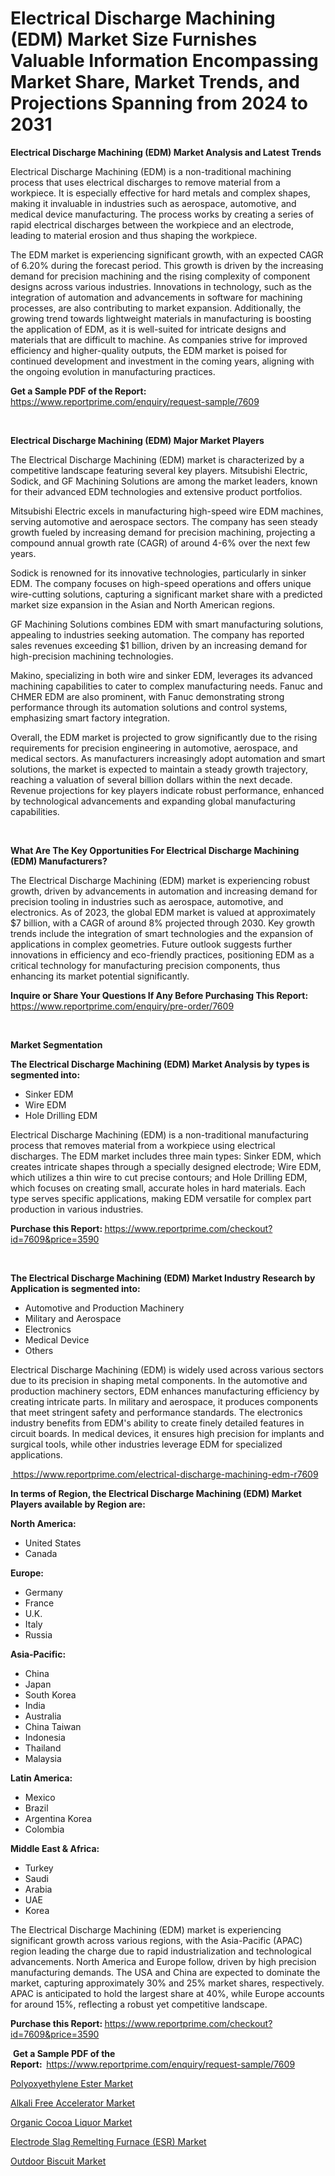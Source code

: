 <p><h1>Electrical Discharge Machining (EDM) Market Size Furnishes Valuable Information Encompassing Market Share, Market Trends, and Projections Spanning from 2024 to 2031</h1></p><p><strong>Electrical Discharge Machining (EDM) Market Analysis and Latest Trends</strong></p>
<p><p>Electrical Discharge Machining (EDM) is a non-traditional machining process that uses electrical discharges to remove material from a workpiece. It is especially effective for hard metals and complex shapes, making it invaluable in industries such as aerospace, automotive, and medical device manufacturing. The process works by creating a series of rapid electrical discharges between the workpiece and an electrode, leading to material erosion and thus shaping the workpiece.</p><p>The EDM market is experiencing significant growth, with an expected CAGR of 6.20% during the forecast period. This growth is driven by the increasing demand for precision machining and the rising complexity of component designs across various industries. Innovations in technology, such as the integration of automation and advancements in software for machining processes, are also contributing to market expansion. Additionally, the growing trend towards lightweight materials in manufacturing is boosting the application of EDM, as it is well-suited for intricate designs and materials that are difficult to machine. As companies strive for improved efficiency and higher-quality outputs, the EDM market is poised for continued development and investment in the coming years, aligning with the ongoing evolution in manufacturing practices.</p></p>
<p><strong>Get a Sample PDF of the Report:&nbsp;</strong> <a href="https://www.reportprime.com/enquiry/request-sample/7609?utm_campaign=31&utm_medium=2&utm_source=Github&utm_content=ia&utm_term=10102024&utm_id=electrical-discharge-machining-edm">https://www.reportprime.com/enquiry/request-sample/7609</a></p>
<p>&nbsp;</p>
<p><strong>Electrical Discharge Machining (EDM) Major Market Players</strong></p>
<p><p>The Electrical Discharge Machining (EDM) market is characterized by a competitive landscape featuring several key players. Mitsubishi Electric, Sodick, and GF Machining Solutions are among the market leaders, known for their advanced EDM technologies and extensive product portfolios. </p><p>Mitsubishi Electric excels in manufacturing high-speed wire EDM machines, serving automotive and aerospace sectors. The company has seen steady growth fueled by increasing demand for precision machining, projecting a compound annual growth rate (CAGR) of around 4-6% over the next few years.</p><p>Sodick is renowned for its innovative technologies, particularly in sinker EDM. The company focuses on high-speed operations and offers unique wire-cutting solutions, capturing a significant market share with a predicted market size expansion in the Asian and North American regions.</p><p>GF Machining Solutions combines EDM with smart manufacturing solutions, appealing to industries seeking automation. The company has reported sales revenues exceeding $1 billion, driven by an increasing demand for high-precision machining technologies.</p><p>Makino, specializing in both wire and sinker EDM, leverages its advanced machining capabilities to cater to complex manufacturing needs. Fanuc and CHMER EDM are also prominent, with Fanuc demonstrating strong performance through its automation solutions and control systems, emphasizing smart factory integration.</p><p>Overall, the EDM market is projected to grow significantly due to the rising requirements for precision engineering in automotive, aerospace, and medical sectors. As manufacturers increasingly adopt automation and smart solutions, the market is expected to maintain a steady growth trajectory, reaching a valuation of several billion dollars within the next decade. Revenue projections for key players indicate robust performance, enhanced by technological advancements and expanding global manufacturing capabilities.</p></p>
<p>&nbsp;</p>
<p><strong>What Are The Key Opportunities For Electrical Discharge Machining (EDM) Manufacturers?</strong></p>
<p><p>The Electrical Discharge Machining (EDM) market is experiencing robust growth, driven by advancements in automation and increasing demand for precision tooling in industries such as aerospace, automotive, and electronics. As of 2023, the global EDM market is valued at approximately $7 billion, with a CAGR of around 8% projected through 2030. Key growth trends include the integration of smart technologies and the expansion of applications in complex geometries. Future outlook suggests further innovations in efficiency and eco-friendly practices, positioning EDM as a critical technology for manufacturing precision components, thus enhancing its market potential significantly.</p></p>
<p><strong>Inquire or Share Your Questions If Any Before Purchasing This Report:</strong> <a href="https://www.reportprime.com/enquiry/pre-order/7609?utm_campaign=31&utm_medium=2&utm_source=Github&utm_content=ia&utm_term=10102024&utm_id=electrical-discharge-machining-edm">https://www.reportprime.com/enquiry/pre-order/7609</a></p>
<p>&nbsp;</p>
<p><strong>Market Segmentation</strong></p>
<p><strong>The Electrical Discharge Machining (EDM) Market Analysis by types is segmented into:</strong></p>
<p><ul><li>Sinker EDM</li><li>Wire EDM</li><li>Hole Drilling EDM</li></ul></p>
<p><p>Electrical Discharge Machining (EDM) is a non-traditional manufacturing process that removes material from a workpiece using electrical discharges. The EDM market includes three main types: Sinker EDM, which creates intricate shapes through a specially designed electrode; Wire EDM, which utilizes a thin wire to cut precise contours; and Hole Drilling EDM, which focuses on creating small, accurate holes in hard materials. Each type serves specific applications, making EDM versatile for complex part production in various industries.</p></p>
<p><strong>Purchase this Report:&nbsp;</strong><a href="https://www.reportprime.com/checkout?id=7609&price=3590&utm_campaign=31&utm_medium=2&utm_source=Github&utm_content=ia&utm_term=10102024&utm_id=electrical-discharge-machining-edm">https://www.reportprime.com/checkout?id=7609&price=3590</a></p>
<p>&nbsp;</p>
<p><strong>The Electrical Discharge Machining (EDM) Market Industry Research by Application is segmented into:</strong></p>
<p><ul><li>Automotive and Production Machinery</li><li>Military and Aerospace</li><li>Electronics</li><li>Medical Device</li><li>Others</li></ul></p>
<p><p>Electrical Discharge Machining (EDM) is widely used across various sectors due to its precision in shaping metal components. In the automotive and production machinery sectors, EDM enhances manufacturing efficiency by creating intricate parts. In military and aerospace, it produces components that meet stringent safety and performance standards. The electronics industry benefits from EDM's ability to create finely detailed features in circuit boards. In medical devices, it ensures high precision for implants and surgical tools, while other industries leverage EDM for specialized applications.</p></p>
<p><a href="https://www.reportprime.com/electrical-discharge-machining-edm-r7609?utm_campaign=31&utm_medium=2&utm_source=Github&utm_content=ia&utm_term=10102024&utm_id=electrical-discharge-machining-edm">&nbsp;https://www.reportprime.com/electrical-discharge-machining-edm-r7609</a></p>
<p><strong>In terms of Region, the Electrical Discharge Machining (EDM) Market Players available by Region are:</strong></p>
<p>
    <p> <strong> North America: </strong>
        <ul>
            <li>United States</li>
            <li>Canada</li>
        </ul>
        </p> 
    <p> <strong> Europe: </strong>
        <ul>
            <li>Germany</li>
            <li>France</li>
            <li>U.K.</li>
            <li>Italy</li>
            <li>Russia</li>
        </ul>
        </p> 
    <p> <strong> Asia-Pacific: </strong>
        <ul>
            <li>China</li>
            <li>Japan</li>
            <li>South Korea</li>
            <li>India</li>
            <li>Australia</li>
            <li>China Taiwan</li>
            <li>Indonesia</li>
            <li>Thailand</li>
            <li>Malaysia</li>
        </ul>
        </p> 
    <p> <strong> Latin America: </strong>
        <ul>
            <li>Mexico</li>
            <li>Brazil</li>
            <li>Argentina Korea</li>
            <li>Colombia</li>
        </ul>
        </p> 
    <p> <strong> Middle East & Africa: </strong>
        <ul>
            <li>Turkey</li>
            <li>Saudi</li>
            <li>Arabia</li>
            <li>UAE</li>
            <li>Korea</li>
        </ul>
    </p>
    </p>
<p><p>The Electrical Discharge Machining (EDM) market is experiencing significant growth across various regions, with the Asia-Pacific (APAC) region leading the charge due to rapid industrialization and technological advancements. North America and Europe follow, driven by high precision manufacturing demands. The USA and China are expected to dominate the market, capturing approximately 30% and 25% market shares, respectively. APAC is anticipated to hold the largest share at 40%, while Europe accounts for around 15%, reflecting a robust yet competitive landscape.</p></p>
<p><strong>Purchase this Report: </strong><a href="https://www.reportprime.com/checkout?id=7609&price=3590&utm_campaign=31&utm_medium=2&utm_source=Github&utm_content=ia&utm_term=10102024&utm_id=electrical-discharge-machining-edm">https://www.reportprime.com/checkout?id=7609&price=3590</a></p>
<p>&nbsp;<strong>Get a Sample PDF of the Report:&nbsp;&nbsp;</strong><a href="https://www.reportprime.com/enquiry/request-sample/7609?utm_campaign=31&utm_medium=2&utm_source=Github&utm_content=ia&utm_term=10102024&utm_id=electrical-discharge-machining-edm">https://www.reportprime.com/enquiry/request-sample/7609</a></p>
<p><strong></strong></p>
<p><p><a href="https://www.linkedin.com/pulse/global-polyoxyethylene-ester-market-trends-innovations-1nmhe?utm_campaign=31&utm_medium=2&utm_source=Github&utm_content=ia&utm_term=10102024&utm_id=electrical-discharge-machining-edm">Polyoxyethylene Ester Market</a></p><p><a href="https://www.linkedin.com/pulse/alkali-free-accelerator-market-industry-trends-forecast-qqrme?utm_campaign=31&utm_medium=2&utm_source=Github&utm_content=ia&utm_term=10102024&utm_id=electrical-discharge-machining-edm">Alkali Free Accelerator Market</a></p><p><a href="https://issuu.com/reportprime-2/docs/organic-cocoa-liquor-market-size-20_a7e6f8e4dfb7ef?utm_campaign=31&utm_medium=2&utm_source=Github&utm_content=ia&utm_term=10102024&utm_id=electrical-discharge-machining-edm">Organic Cocoa Liquor Market</a></p><p><a href="https://github.com/isbel3opkkem/Market-Research-Report-List-1/blob/main/electrode-slag-remelting-furnace-esr-market.md?utm_campaign=31&utm_medium=2&utm_source=Github&utm_content=ia&utm_term=10102024&utm_id=electrical-discharge-machining-edm">Electrode Slag Remelting Furnace (ESR) Market</a></p><p><a href="https://issuu.com/reportprime-2/docs/outdoor-biscuit-market-size-2030.pp_f9863b302b018b?utm_campaign=31&utm_medium=2&utm_source=Github&utm_content=ia&utm_term=10102024&utm_id=electrical-discharge-machining-edm">Outdoor Biscuit Market</a></p></p>
